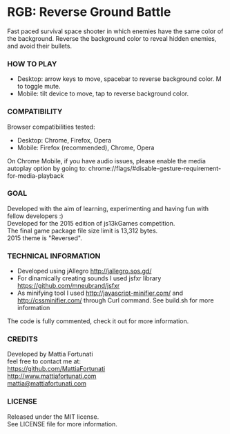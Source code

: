 # RGB: Reverse Ground Battle
Fast paced survival space shooter in which enemies have the same color of the background. Reverse the background color to reveal hidden enemies, and avoid their bullets.

### HOW TO PLAY
- Desktop: arrow keys to move, spacebar to reverse background color. M to toggle mute.
- Mobile: tilt device to move, tap to reverse background color.
### COMPATIBILITY
Browser compatibilities tested:  
- Desktop: Chrome, Firefox, Opera
- Mobile: Firefox (recommended), Chrome, Opera 

On Chrome Mobile, if you have audio issues, please enable the media autoplay option by going to:
chrome://flags/#disable-gesture-requirement-for-media-playback

### GOAL
Developed with the aim of learning, experimenting and having fun with fellow developers :)  
Developed for the 2015 edition of js13kGames competition.  
The final game package file size limit is 13,312 bytes.  
2015 theme is "Reversed".  
### TECHNICAL INFORMATION
- Developed using  jAllegro http://jallegro.sos.gd/  
- For dinamically creating sounds I used jsfxr library https://github.com/mneubrand/jsfxr  
- As minifying tool I used http://javascript-minifier.com/ and http://cssminifier.com/ through Curl command. See build.sh for more information

The code is fully commented, check it out for more information.
### CREDITS
Developed by Mattia Fortunati  
feel free to contact me at:  
https://github.com/MattiaFortunati  
http://www.mattiafortunati.com  
mattia@mattiafortunati.com
### LICENSE
Released under the MIT license.     
See LICENSE file for more information.